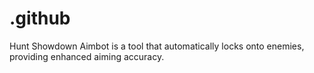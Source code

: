 # .github
Hunt Showdown Aimbot is a tool that automatically locks onto enemies, providing enhanced aiming accuracy.
